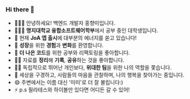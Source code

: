 ### Hi there 👋

- 🙇🏻‍♀️ 안녕하세요! 백엔드 개발자 홍향미입니다.
- 👩🏻‍🎓 **명지대학교 융합소프트웨어학부**에서 공부 중인 대학생입니다.
- 🔭 현재 **JoA 앱 출시**에 대부분의 에너지를 쏟고 있습니다!
- 🌱 **성장**을 위한 **경험**과 **변화**를 환영합니다.
- 🎨 **더 나은 코드**를 위한 공부와 리팩토링을 좋아합니다.
- ✍🏻 자료를 **정리**해 **기록**, **공유**하는 것을 좋아합니다.
- 👯‍♀️ 독립적으로 뛰어난 개인보다, **위대한 팀**을 위한 나의 역할을 쫓습니다.
- 🥰 세상을 구경하고, 사람들의 마음을 관찰하며, 나의 행복을 찾아가는 중입니다.
- 😄 주변에서는 이름 대신 '미미'로 더 잘 불립니다:)
- ⚡ p.s 필라테스와 하이볼만 있다면 어디든 갈 수 있어!
